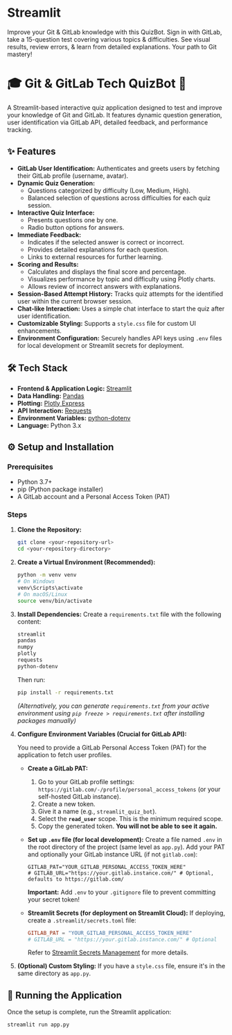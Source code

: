 # Streamlit
Improve your Git &amp; GitLab knowledge with this QuizBot. Sign in with GitLab, take a 15-question test covering various topics &amp; difficulties. See visual results, review errors, &amp; learn from detailed explanations. Your path to Git mastery!
# 🎓 Git & GitLab Tech QuizBot 🚀

A Streamlit-based interactive quiz application designed to test and improve your knowledge of Git and GitLab. It features dynamic question generation, user identification via GitLab API, detailed feedback, and performance tracking.

## ✨ Features

*   **GitLab User Identification:** Authenticates and greets users by fetching their GitLab profile (username, avatar).
*   **Dynamic Quiz Generation:**
    *   Questions categorized by difficulty (Low, Medium, High).
    *   Balanced selection of questions across difficulties for each quiz session.
*   **Interactive Quiz Interface:**
    *   Presents questions one by one.
    *   Radio button options for answers.
*   **Immediate Feedback:**
    *   Indicates if the selected answer is correct or incorrect.
    *   Provides detailed explanations for each question.
    *   Links to external resources for further learning.
*   **Scoring and Results:**
    *   Calculates and displays the final score and percentage.
    *   Visualizes performance by topic and difficulty using Plotly charts.
    *   Allows review of incorrect answers with explanations.
*   **Session-Based Attempt History:** Tracks quiz attempts for the identified user within the current browser session.
*   **Chat-like Interaction:** Uses a simple chat interface to start the quiz after user identification.
*   **Customizable Styling:** Supports a `style.css` file for custom UI enhancements.
*   **Environment Configuration:** Securely handles API keys using `.env` files for local development or Streamlit secrets for deployment.

## 🛠️ Tech Stack

*   **Frontend & Application Logic:** [Streamlit](https://streamlit.io/)
*   **Data Handling:** [Pandas](https://pandas.pydata.org/)
*   **Plotting:** [Plotly Express](https://plotly.com/python/plotly-express/)
*   **API Interaction:** [Requests](https://requests.readthedocs.io/en/latest/)
*   **Environment Variables:** [python-dotenv](https://pypi.org/project/python-dotenv/)
*   **Language:** Python 3.x

## ⚙️ Setup and Installation

### Prerequisites

*   Python 3.7+
*   pip (Python package installer)
*   A GitLab account and a Personal Access Token (PAT)

### Steps

1.  **Clone the Repository:**
    ```bash
    git clone <your-repository-url>
    cd <your-repository-directory>
    ```

2.  **Create a Virtual Environment (Recommended):**
    ```bash
    python -m venv venv
    # On Windows
    venv\Scripts\activate
    # On macOS/Linux
    source venv/bin/activate
    ```

3.  **Install Dependencies:**
    Create a `requirements.txt` file with the following content:
    ```txt
    streamlit
    pandas
    numpy
    plotly
    requests
    python-dotenv
    ```
    Then run:
    ```bash
    pip install -r requirements.txt
    ```
    *(Alternatively, you can generate `requirements.txt` from your active environment using `pip freeze > requirements.txt` after installing packages manually)*

4.  **Configure Environment Variables (Crucial for GitLab API):**

    You need to provide a GitLab Personal Access Token (PAT) for the application to fetch user profiles.

    *   **Create a GitLab PAT:**
        1.  Go to your GitLab profile settings: `https://gitlab.com/-/profile/personal_access_tokens` (or your self-hosted GitLab instance).
        2.  Create a new token.
        3.  Give it a name (e.g., `streamlit_quiz_bot`).
        4.  Select the **`read_user`** scope. This is the minimum required scope.
        5.  Copy the generated token. **You will not be able to see it again.**

    *   **Set up `.env` file (for local development):**
        Create a file named `.env` in the root directory of the project (same level as `app.py`). Add your PAT and optionally your GitLab instance URL (if not `gitlab.com`):
        ```env
        GITLAB_PAT="YOUR_GITLAB_PERSONAL_ACCESS_TOKEN_HERE"
        # GITLAB_URL="https://your.gitlab.instance.com/" # Optional, defaults to https://gitlab.com/
        ```
        **Important:** Add `.env` to your `.gitignore` file to prevent committing your secret token!

    *   **Streamlit Secrets (for deployment on Streamlit Cloud):**
        If deploying, create a `.streamlit/secrets.toml` file:
        ```toml
        GITLAB_PAT = "YOUR_GITLAB_PERSONAL_ACCESS_TOKEN_HERE"
        # GITLAB_URL = "https://your.gitlab.instance.com/" # Optional
        ```
        Refer to [Streamlit Secrets Management](https://docs.streamlit.io/streamlit-community-cloud/deploy-your-app/secrets-management) for more details.

5.  **(Optional) Custom Styling:**
    If you have a `style.css` file, ensure it's in the same directory as `app.py`.

## 🚀 Running the Application

Once the setup is complete, run the Streamlit application:

```bash
streamlit run app.py
